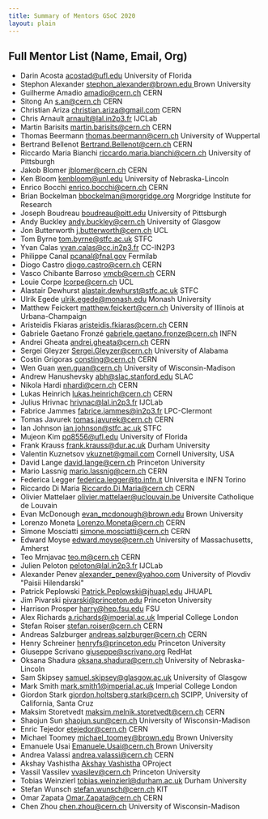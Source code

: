 ```yaml
---
title: Summary of Mentors GSoC 2020
layout: plain
---
```


## Full Mentor List (Name, Email, Org)

* Darin Acosta [acostad@ufl.edu](mailto:acostad@ufl.edu) University of Florida
* Stephon Alexander [stephon_alexander@brown.edu ](mailto:stephon_alexander@brown.edu ) Brown University
* Guilherme Amadio [amadio@cern.ch](mailto:amadio@cern.ch) CERN
* Sitong An [s.an@cern.ch](mailto:s.an@cern.ch) CERN
* Christian Ariza [christian.ariza@gmail.com](mailto:christian.ariza@gmail.com) CERN
* Chris Arnault [arnault@lal.in2p3.fr](mailto:arnault@lal.in2p3.fr) IJCLab
* Martin Barisits [martin.barisits@cern.ch](mailto:martin.barisits@cern.ch) CERN
* Thomas Beermann [thomas.beermann@cern.ch](mailto:thomas.beermann@cern.ch) University of Wuppertal
* Bertrand Bellenot [Bertrand.Bellenot@cern.ch](mailto:Bertrand.Bellenot@cern.ch) CERN
* Riccardo Maria Bianchi [riccardo.maria.bianchi@cern.ch](mailto:riccardo.maria.bianchi@cern.ch) University of Pittsburgh
* Jakob Blomer [jblomer@cern.ch](mailto:jblomer@cern.ch) CERN
* Ken Bloom [kenbloom@unl.edu](mailto:kenbloom@unl.edu) University of Nebraska-Lincoln
* Enrico Bocchi [enrico.bocchi@cern.ch](mailto:enrico.bocchi@cern.ch) CERN
* Brian Bockelman [bbockelman@morgridge.org](mailto:bbockelman@morgridge.org) Morgridge Institute for Research
* Joseph Boudreau [boudreau@pitt.edu](mailto:boudreau@pitt.edu) University of Pittsburgh
* Andy Buckley [andy.buckley@cern.ch](mailto:andy.buckley@cern.ch) University of Glasgow
* Jon Butterworth [j.butterworth@cern.ch](mailto:j.butterworth@cern.ch) UCL
* Tom Byrne [tom.byrne@stfc.ac.uk](mailto:tom.byrne@stfc.ac.uk) STFC
* Yvan Calas [yvan.calas@cc.in2p3.fr](mailto:yvan.calas@cc.in2p3.fr) CC-IN2P3
* Philippe Canal [pcanal@fnal.gov](mailto:pcanal@fnal.gov) Fermilab
* Diogo Castro [diogo.castro@cern.ch](mailto:diogo.castro@cern.ch) CERN
* Vasco Chibante Barroso [vmcb@cern.ch](mailto:vmcb@cern.ch) CERN
* Louie Corpe [lcorpe@cern.ch](mailto:lcorpe@cern.ch) UCL
* Alastair Dewhurst [alastair.dewhurst@stfc.ac.uk](mailto:alastair.dewhurst@stfc.ac.uk) STFC
* Ulrik Egede [ulrik.egede@monash.edu](mailto:ulrik.egede@monash.edu) Monash University
* Matthew Feickert [matthew.feickert@cern.ch](mailto:matthew.feickert@cern.ch) University of Illinois at Urbana-Champaign
* Aristeidis Fkiaras [aristeidis.fkiaras@cern.ch](mailto:aristeidis.fkiaras@cern.ch) CERN
* Gabriele Gaetano Fronzé [gabriele.gaetano.fronze@cern.ch](mailto:gabriele.gaetano.fronze@cern.ch) INFN
* Andrei Gheata [andrei.gheata@cern.ch](mailto:andrei.gheata@cern.ch) CERN
* Sergei Gleyzer [Sergei.Gleyzer@cern.ch](mailto:Sergei.Gleyzer@cern.ch) University of Alabama
* Costin Grigoras [consting@cern.ch](consting@cern.ch) CERN
* Wen Guan [wen.guan@cern.ch](mailto:wen.guan@cern.ch) University of Wisconsin-Madison
* Andrew Hanushevsky [abh@slac.stanford.edu](mailto:abh@slac.stanford.edu) SLAC
* Nikola Hardi [nhardi@cern.ch](mailto:nhardi@cern.ch) CERN
* Lukas Heinrich [lukas.heinrich@cern.ch](mailto:lukas.heinrich@cern.ch) CERN
* Julius Hrivnac [hrivnac@lal.in2p3.fr](mailto:hrivnac@lal.in2p3.fr) IJCLab
* Fabrice Jammes [fabrice.jammes@in2p3.fr](mailto:fabrice.jammes@in2p3.fr) LPC-Clermont
* Tomas Javurek [tomas.javurek@cern.ch](tomas.javurek@cern.ch) CERN
* Ian Johnson [ian.johnson@stfc.ac.uk](mailto:ian.johnson@stfc.ac.uk) STFC
* Mujeon Kim [pq8556@ufl.edu](mailto:pq8556@ufl.edu) University of Florida
* Frank Krauss [frank.krauss@dur.ac.uk](mailto:frank.krauss@dur.ac.uk) Durham University
* Valentin Kuznetsov [vkuznet@gmail.com](mailto:vkuznet@gmail.com) Cornell University, USA
* David Lange [david.lange@cern.ch](mailto:david.lange@cern.ch) Princeton University
* Mario Lassnig [mario.lassnig@cern.ch](mailto:mario.lassnig@cern.ch) CERN
* Federica Legger [federica.legger@to.infn.it](mailto:federica.legger@to.infn.it) Universita e INFN Torino
* Riccardo Di Maria [Riccardo.Di.Maria@cern.ch](mailto:Riccardo.Di.Maria@cern.ch) CERN
* Olivier Mattelaer [olivier.mattelaer@uclouvain.be](mailto:olivier.mattelaer@uclouvain.be) Universite Catholique de Louvain
* Evan McDonough [evan_mcdonough@brown.edu](mailto:evan_mcdonough@brown.edu) Brown University
* Lorenzo Moneta [Lorenzo.Moneta@cern.ch](mailto:Lorenzo.Moneta@cern.ch) CERN
* Simone Mosciatti [simone.mosciatti@cern.ch](mailto:simone.mosciatti@cern.ch) CERN
* Edward Moyse [edward.moyse@cern.ch](mailto:edward.moyse@cern.ch) University of Massachusetts, Amherst
* Teo Mrnjavac [teo.m@cern.ch](mailto:teo.m@cern.ch) CERN
* Julien Peloton [peloton@lal.in2p3.fr](mailto:peloton@lal.in2p3.fr) IJCLab
* Alexander Penev [alexander_penev@yahoo.com](mailto:alexander_penev@yahoo.com) University of Plovdiv "Paisii Hilendarski"
* Patrick Peplowski [Patrick.Peplowski@jhuapl.edu](mailto:Patrick.Peplowski@jhuapl.edu) JHUAPL
* Jim Pivarski [pivarski@princeton.edu](mailto:pivarski@princeton.edu) Princeton University
* Harrison Prosper [harry@hep.fsu.edu](mailto:harry@hep.fsu.edu) FSU
* Alex Richards [a.richards@imperial.ac.uk](mailto:a.richards@imperial.ac.uk) Imperial College London
* Stefan Roiser [stefan.roiser@cern.ch](mailto:stefan.roiser@cern.ch) CERN
* Andreas Salzburger [andreas.salzburger@cern.ch](mailto:andreas.salzburger@cern.ch) CERN
* Henry Schreiner [henryfs@princeton.edu](mailto:henryfs@princeton.edu) Princeton University
* Giuseppe Scrivano [giuseppe@scrivano.org](mailto:giuseppe@scrivano.org) RedHat
* Oksana Shadura [oksana.shadura@cern.ch](mailto:oksana.shadura@cern.ch) University of Nebraska-Lincoln
* Sam Skipsey [samuel.skipsey@glasgow.ac.uk](mailto:samuel.skipsey@glasgow.ac.uk) University of Glasgow
* Mark Smith [mark.smith1@imperial.ac.uk](mailto:mark.smith1@imperial.ac.uk) Imperial College London
* Giordon Stark [giordon.holtsberg.stark@cern.ch](mailto:giordon.holtsberg.stark@cern.ch) SCIPP, University of California, Santa Cruz
* Maksim Storetvedt [maksim.melnik.storetvedt@cern.ch](mailto:maksim.melnik.storetvedt@cern.ch) CERN
* Shaojun Sun [shaojun.sun@cern.ch](mailto:shaojun.sun@cern.ch) University of Wisconsin-Madison
* Enric Tejedor [etejedor@cern.ch](mailto:etejedor@cern.ch) CERN
* Michael Toomey [michael_toomey@brown.edu](mailto:michael_toomey@brown.edu) Brown University
* Emanuele Usai [Emanuele.Usai@cern.ch ](mailto:Emanuele.Usai@cern.ch ) Brown University
* Andrea Valassi [andrea.valassi@cern.ch](mailto:andrea.valassi@cern.ch) CERN
* Akshay Vashistha [Akshay Vashistha](mailto:akshayvashistha1995@gmail.com) OProject
* Vassil Vassilev [vvasilev@cern.ch](mailto:vvasilev@cern.ch) Princeton University
* Tobias Weinzierl [tobias.weinzierl@durham.ac.uk](mailto:tobias.weinzierl@durham.ac.uk) Durham University
* Stefan Wunsch [stefan.wunsch@cern.ch](mailto:stefan.wunsch@cern.ch) KIT
* Omar Zapata [Omar.Zapata@cern.ch](mailto:Omar.Zapata@cern.ch) CERN
* Chen Zhou [chen.zhou@cern.ch](mailto:chen.zhou@cern.ch) University of Wisconsin-Madison
